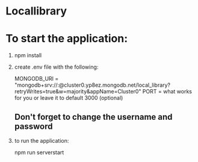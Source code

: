 # Locallibrary

# To start the application:

   1. npm install

   2. create .env file with the following:

         MONGODB_URI = "mongodb+srv://<username>:<password>@cluster0.yp8ez.mongodb.net/local_library?retryWrites=true&w=majority&appName=Cluster0"
         PORT = what works for you or leave it to default 3000 (optional)
         ## Don't forget to change the username and password

   3. to run the application:

      npm run serverstart
